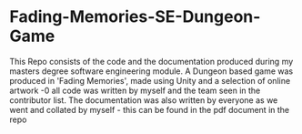 # Fading-Memories-SE-Dungeon-Game
This Repo consists of the code and the documentation produced during my masters degree software engineering module. A Dungeon based game was produced in 'Fading Memories', made using Unity and a selection of online artwork -0 all code was written by myself and the team seen in the contributor list. The documentation was also written by everyone as we went and collated by myself - this can be found in the pdf document in the repo
